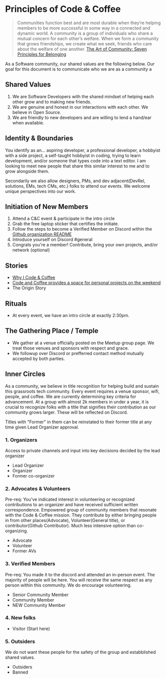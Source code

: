 # Principles of Code & Coffee 
> Communities function best and are most durable when they’re helping members to be more successful in some way in a connected and dynamic world. 
> A community is a group of individuals who share a mutual concern for each other’s welfare. When we form a community that grows friendships, we create what we seek, friends who care about the welfare of one another.
> [The Art of Community: Seven Principles for Belonging](https://www.amazon.com/dp/B01E4KC0U4/)

As a Software community, our shared values are the following below. Our goal for this document is to communicate who we are as a community a

## Shared Values
1. We are Software Developers with the shared mindset of helping each other grow and to making new friends. 
2. We are genuine and honest in our interactions with each other. We believe in Open Source.
3. We are friendly to new developers and are willing to lend a hand/ear when available. 

## Identity & Boundaries
You identify as an... aspiring developer, a professional developer, a hobbyist with a side project, a self-taught hobbyist in coding, trying to learn development, and/or someone that types code into a text editor. I am looking to meet new people that share this similar interest to me and to grow alongside them.

Secondarily we also allow designers, PMs, and dev adjacent(DevRel, solutions, EMs, tech CMs, etc.) folks to attend our events. We welcome unique perspectives into our work.

## Initiation of New Members
1. Attend a C&C event & participate in the intro circle
2. Grab the free laptop sticker that certifies the initiate.
3. Follow the steps to become a Verified Member on Discord within the [Github organization README](https://github.com/nyccodecoffee/nyccodecoffee)
4. Introduce yourself on Discord #general
5. Congrats you're a member! Contribute, bring your own projects, and/or network (optional)
    
## Stories
- [Why I Code & Coffee](https://towardsdatascience.com/why-i-code-coffee-e2237ec709bc)
- [Code and Coffee provides a space for personal projects on the weekend](https://technical.ly/software-development/code-coffee-dc/)
- The Origin Story

## Rituals
- At every event, we have an intro circle at exactly 2:30pm. 

## The Gathering Place / Temple
- We gather at a venue officially posted on the Meetup group page. We treat those venues and sponsors with respect and grace.
- We followup over Discord or prefferred contact method mutually accepted by both parties. 


## Inner Circles
As a community, we believe in title recognition for helping build and sustain this grassroots tech community. Every event requires a venue sponsor, wifi, people, and coffee. We are currently determining key criteria for advancement. At a group with almost 2k members in under a year, it is crucial to recognize folks with a title that signifies their contribution as our community grows larger. These will be reflected on Discord. 

Titles with "Former" in them can be reinstated to their former title at any time given Lead Organizer approval. 

### 1. Organizers
Access to private channels and input into key decisions decided by the lead organizer
- Lead Organizer
- Organizer
- Former co-organizer

### 2. Advocates & Volunteers
Pre-req: You've indicated interest in volunteering or recognized contributions to an organizer and have received sufficient written correspondence. 
Empowered group of community members that resonate with the Code & Coffee mission. They contribute by either bringing people in from other places(Advocate), Volunteer(General title), or contributor(Github Contributor). Much less intensive option than co-organizing. 
- Advocate
- Volunteer
- Former AVs

### 3. Verified Members
Pre-req: You made it to the discord and attended an in-person event. 
The majority of people will be here. You will receive the same respect as any person within this community. We do encourage volunteering.
- Senior Community Member
- Community Member
- NEW Community Member

### 4. New folks
- Visitor (Start here)

### 5. Outsiders
We do not want these people for the safety of the group and estabblished shared values. 
- Outsiders
- Banned
